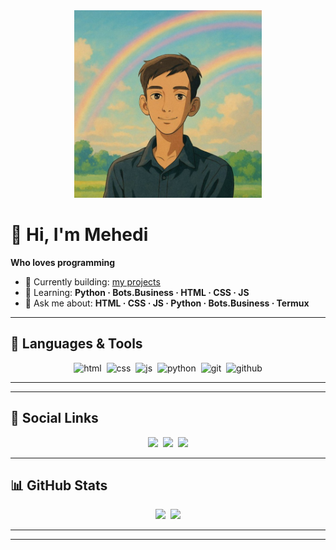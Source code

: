 <div align="center">
  <img height="300" src="IMG_20250813_171428_249.jpg" />
</div>

# 👋 Hi, I'm Mehedi

**Who loves programming**

- 🔭 Currently building: [my projects](w8)  
- 🌱 Learning: **Python · Bots.Business · HTML · CSS · JS**  
- 💬 Ask me about: **HTML · CSS · JS · Python · Bots.Business · Termux**  


---

## 🔧 Languages & Tools
<div align="center">
  <img src="https://skillicons.dev/icons?i=html" height="28" alt="html" />&nbsp;
  <img src="https://skillicons.dev/icons?i=css" height="28" alt="css" />&nbsp;
  <img src="https://skillicons.dev/icons?i=js" height="28" alt="js" />&nbsp;
  <img src="https://skillicons.dev/icons?i=python" height="28" alt="python" />&nbsp;
  <img src="https://skillicons.dev/icons?i=git" height="28" alt="git" />&nbsp;
  <img src="https://skillicons.dev/icons?i=github" height="28" alt="github" />
</div>

---


---

## 📱 Social Links
<div align="center">
  <a href="https://wa.me/REPLACE_PHONE"><img src="https://img.shields.io/badge/WhatsApp-25D366?style=for-the-badge&logo=whatsapp&logoColor=white" /></a>&nbsp;
  <a href="https://t.me/REPLACE_TGUSERNAME"><img src="https://img.shields.io/badge/Telegram-0088cc?style=for-the-badge&logo=telegram&logoColor=white" /></a>&nbsp;
  <a href="https://www.facebook.com/REPLACE_FBUSERNAME"><img src="https://img.shields.io/badge/Facebook-1877F2?style=for-the-badge&logo=facebook&logoColor=white" /></a>
</div>

---

## 📊 GitHub Stats
<div align="center">
  <img src="https://github-readme-stats.vercel.app/api?username=Aoudumber-Bade&show_icons=true&theme=radical" height="150" />&nbsp;
  <img src="https://github-readme-stats.vercel.app/api/top-langs/?username=Aoudumber-Bade&layout=compact&theme=radical" height="150" />
</div>

---
___
